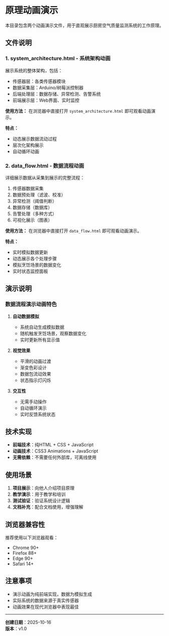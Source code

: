 # 原理动画演示

本目录包含两个动画演示文件，用于直观展示厨房空气质量监测系统的工作原理。

## 文件说明

### 1. system_architecture.html - 系统架构动画

展示系统的整体架构，包括：
- 传感器层：各类传感器模块
- 数据采集层：Arduino/树莓派控制器
- 后端处理层：数据存储、异常检测、告警系统
- 前端展示层：Web界面、实时监控

**使用方法：**
在浏览器中直接打开 `system_architecture.html` 即可观看动画演示。

**特点：**
- 动态展示数据流动过程
- 层次化架构展示
- 自动循环动画

### 2. data_flow.html - 数据流程动画

详细展示数据从采集到展示的完整流程：
1. 传感器数据采集
2. 数据预处理（滤波、校准）
3. 异常检测（阈值判断）
4. 数据存储（数据库）
5. 告警处理（多种方式）
6. 可视化展示（图表）

**使用方法：**
在浏览器中直接打开 `data_flow.html` 即可观看动画演示。

**特点：**
- 实时模拟数据更新
- 动态展示各个处理步骤
- 模拟烹饪场景的数据变化
- 实时状态监控面板

## 演示说明

### 数据流程演示动画特色

1. **自动数据模拟**
   - 系统自动生成模拟数据
   - 随机触发烹饪场景，观察数据变化
   - 实时更新所有显示值

2. **视觉效果**
   - 平滑的动画过渡
   - 渐变色彩设计
   - 数据包流动效果
   - 状态指示灯闪烁

3. **交互性**
   - 无需手动操作
   - 自动循环演示
   - 实时反馈系统状态

## 技术实现

- **前端技术**：纯HTML + CSS + JavaScript
- **动画技术**：CSS3 Animations + JavaScript
- **无需依赖**：不需要任何外部库，可离线使用

## 使用场景

1. **项目展示**：向他人介绍项目原理
2. **教学演示**：用于教学和培训
3. **测试验证**：验证系统设计逻辑
4. **文档补充**：配合文档使用，增强理解

## 浏览器兼容性

推荐使用以下浏览器观看：
- Chrome 90+
- Firefox 88+
- Edge 90+
- Safari 14+

## 注意事项

- 演示动画为纯前端实现，数据为模拟生成
- 实际系统的数据来源于真实传感器
- 动画效果在现代浏览器中表现最佳

---

**创建日期**：2025-10-16  
**版本**：v1.0
